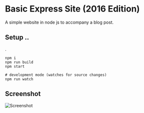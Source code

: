 # Basic Express Site (2016 Edition)

A simple website in node js to accompany a blog post.

## Setup ..
.
```
npm i
npm run build
npm start

# development mode (watches for source changes)
npm run watch
```

## Screenshot

![Screenshot](https://raw.githubusercontent.com/bengourley/basic-express-site-2016/master/screenshot.png)
